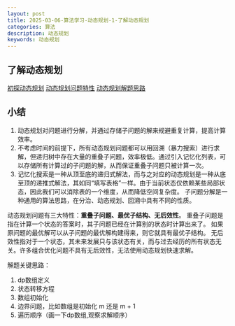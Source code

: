 ```yaml
---
layout: post
title: 2025-03-06-算法学习-动态规划-1-了解动态规划
categories: 算法
description: 动态规划
keywords: 动态规划
---
```


## 了解动态规划

[初探动态规划](https://www.hello-algo.com/chapter_dynamic_programming/intro_to_dynamic_programming/)
[动态规划问题特性](https://www.hello-algo.com/chapter_dynamic_programming/dp_problem_features/)
[动态规划解题思路](https://www.hello-algo.com/chapter_dynamic_programming/dp_solution_pipeline/#1432)

## 小结

1. 动态规划对问题进行分解，并通过存储子问题的解来规避重复计算，提高计算效率。
2. 不考虑时间的前提下，所有动态规划问题都可以用回溯（暴力搜索）进行求解，但递归树中存在大量的重叠子问题，效率极低。通过引入记忆化列表，可以存储所有计算过的子问题的解，从而保证重叠子问题只被计算一次。
3. 记忆化搜索是一种从顶至底的递归式解法，而与之对应的动态规划是一种从底至顶的递推式解法，其如同“填写表格”一样。由于当前状态仅依赖某些局部状态，因此我们可以消除表的一个维度，从而降低空间复杂度。
子问题分解是一种通用的算法思路，在分治、动态规划、回溯中具有不同的性质。

动态规划问题有三大特性：**重叠子问题、最优子结构、无后效性**。
重叠子问题是指在计算一个状态的答案时，其子问题已经在计算别的状态时计算出来了。
如果原问题的最优解可以从子问题的最优解构建得来，则它就具有最优子结构。
无后效性指对于一个状态，其未来发展只与该状态有关，而与过去经历的所有状态无关。许多组合优化问题不具有无后效性，无法使用动态规划快速求解。

解题关键思路：
1. dp数组定义
2. 状态转移方程
3. 数组初始化
4. 边界问题，比如数组是初始化 m 还是 m + 1
5. 遍历顺序（画一下dp数组,观察求解顺序）
   
